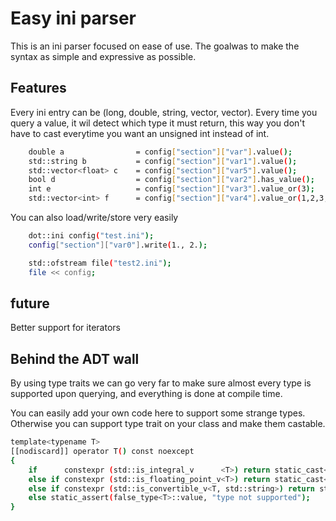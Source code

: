 # Easy ini parser

This is an ini parser focused on ease of use.
The goalwas to make the syntax as simple and expressive as possible.

## Features

Every ini entry can be (long, double, string, vector<long>, vector<double>).
Every time you query a value, it wil detect which type it must return, 
this way you don't have to cast everytime you want an unsigned int instead of int.

```bash 
    double a                = config["section"]["var"].value();
    std::string b           = config["section"]["var1"].value();
    std::vector<float> c    = config["section"]["var5"].value();
    bool d                  = config["section"]["var2"].has_value();
    int e                   = config["section"]["var3"].value_or(3);
    std::vector<int> f      = config["section"]["var4"].value_or(1,2,3,4);
```

You can also load/write/store very easily

```bash 
    dot::ini config("test.ini");
    config["section"]["var0"].write(1., 2.);

    std::ofstream file("test2.ini");
    file << config;
```

## future

Better support for iterators

## Behind the ADT wall

By using type traits we can go very far to make sure almost every type is supported upon querying,
and everything is done at compile time.

You can easily add your own code here to support some strange types.
Otherwise you can support type trait on your class and make them castable.

```bash 
template<typename T>
[[nodiscard]] operator T() const noexcept
{
    if      constexpr (std::is_integral_v      <T>) return static_cast<T>(std::get<long>(var));
    else if constexpr (std::is_floating_point_v<T>) return static_cast<T>(std::get<double>(var));
    else if constexpr (std::is_convertible_v<T, std::string>) return std::get<std::string>(var);
    else static_assert(false_type<T>::value, "type not supported");
}
```
